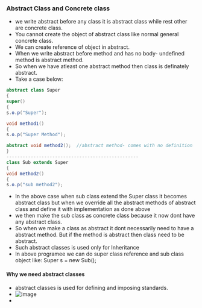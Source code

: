 ### Abstract Class and Concrete class  

- we write abstract before any class it is abstract class while rest other are concrete class.  
- You cannot create the object of abstract class like normal general concrete class.
- We can create reference of object in abstract.
- When we write abstract before method and has no body- undefined method is abstract method.
- So when we have atleast one abstract method then class is definately abstract.
- Take a case below:
```java
abstract class Super
{
super()
{
s.o.p("Super");

void method1()
{
s.o.p("Super Method");

abstract void method2();  //abstract method- comes with no definition
}
-------------------------------------------------
class Sub extends Super
{
void method2()
{
s.o.p("sub method2");
```
- In the above case when sub class extend the Super class it becomes abstract class but when we override all the abstract methods of abstract class and define it with implementation as done above
-  we then make the sub class as concrete class because it now dont have any abstract class.
-  So when we make a class as abstract it dont necessarily need to have a abstract method. But if the method is abstract then class need to be abstract.
-  Such abstract classes is used only for Inheritance
-  In above programee we can do super class reference and sub class object  like: Super s = new Sub();

#### Why we need abstract classes  
- abstract classes is used for defining and imposing standards.
- ![image](https://github.com/user-attachments/assets/eb2abfaf-0348-48e4-b713-3f1e48803827)
- 

  

